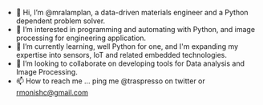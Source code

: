 - 👋 Hi, I’m @mralamplan, a data-driven materials engineer and a Python dependent problem solver.
- 👀 I’m interested in programming and automating with Python, and image processing for engineering application.
- 🌱 I’m currently learning, well Python for one, and I'm expanding my expertise into sensors, IoT and related embedded technologies.
- 💞️ I’m looking to collaborate on developing tools for Data analysis and Image Processing.
- 📫 How to reach me ... ping me @traspresso on twitter or rmonishc@gmail.com

<!---
mralamplan/mralamplan is a ✨ special ✨ repository because its `README.md` (this file) appears on your GitHub profile.
You can click the Preview link to take a look at your changes.
--->
